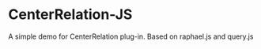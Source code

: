 CenterRelation-JS
=================

A simple demo for CenterRelation plug-in. Based on raphael.js and query.js
